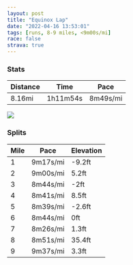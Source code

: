 ```yaml
---
layout: post
title: "Equinox Lap"
date: "2022-04-16 13:53:01"
tags: [runs, 8-9 miles, <9m00s/mi]
race: false
strava: true
---
```


### Stats

| Distance | Time | Pace |
|----------|------|------|
|8.16mi|1h11m54s|8m49s/mi|

<img src='https://maps.googleapis.com/maps/api/staticmap?maptype=roadmap&path=enc:iyvwF`vtbM@VTd@`@Hr@^P?HHXFkArAIh@Sv@K`APdASz@Gp@m@nBCj@HR?FUp@EZPLhA\ZXTf@TVXLrAXbA\h@@r@RTBpAp@dB^rBn@?LIb@Mj@oAtDGVDHNAXQTi@t@kCfAoCZARUf@M~@Gd@Hf@@`@[j@Ud@}@z@Nd@A~AWlAc@bAFbBa@lBOdAB~@ENFCDr@Jb@VF\`@b@Zl@HZVJv@RrAIfA_@FJt@RZ`@tBv@dCh@vALl@Jb@RzAjAlBh@f@`@XHtH^|DDtBT\@`@Ix@FrA?x@Px@HfAEh@NvB@vE\xA@bCP~C?z@IlACf@KvAXfCHd@?\Lj@Bb@NxCZ|@G`@PdAJBDCLU~@Mp@a@xGQvEPqHZeFR}@LShBRlC@z@Vf@?fAZd@BjBb@fBNh@P`AJTJjBAh@HZVjAXpANKtAk@xEEp@WhHA\DFVBTEBEZeHTkCHqBDWb@KH_@@a@FYJA`D^lAb@f@GQZMp@}BxCLTCFNEBX?PIXIl@@Jb@p@\`ABhAEjAJRjG|@`BH~BFb@X\HpCLRG@GAYWKa@A_@o@YKaAQKB?PF?f@\]d@QPK?yAQe@DkAUoCQeBUu@YGIEe@PaBHcBRsA@c@A]Xe@ECAId@iANg@e@OFq@?a@EMDGEG}@SmAAqBKQGiAC]DMJqAEiASQQiAg@iGk@yA[sBOaASgAGoAYcI}@qBGqE[c@FaAM}@?m@UcAGOO_CIoAD}ACoAFoCYo@?gDQcA@oAGcCKyAUkBAUEcI[k@BwBIgA@e@KkAGSEi@k@cA]UCe@UW[c@_@aBc@iC]uBQoFw@YFQAm@[u@Ls@CWFw@Qg@[UCCCESEo@Kc@a@i@AIUOc@?u@MKSIAe@@UIoCh@kAOYW?QCCiBEWTIVCvACHkAx@y@No@CwB\oBHcC]mBi@qASy@a@}@Cc@McEoAuBy@uEcDiAo@e@a@sBmAsAq@SYXk@?EF@DGDYf@cB^oBTe@N_A`@cAFm@M_@@q@\m@CUUS_@O_@S{@y@aAe@SUSK_@GECCq@GY?MLg@J_ARq@?KDWx@oBVc@BKHBv@h@RRD?PLFFL`@hA`Ah@ZXf@j@\Xl@CNS\Ru@DADh@CHKJBTdAXj@BHDRf@d@P&key=AIzaSyC1MId7bFpkLXNAaYhBSTb8jLyiSqzbDtM&size=800x800&markers=color:yellow|label:S|40.75429,-74.00305&markers=color:green|label:F|40.75431,-74.00116999999999'>

### Splits

| Mile | Pace | Elevation |
|------|------|-----------|
|1|9m17s/mi|-9.2ft|
|2|9m00s/mi|5.2ft|
|3|8m44s/mi|-2ft|
|4|8m41s/mi|8.5ft|
|5|8m39s/mi|-2.6ft|
|6|8m44s/mi|0ft|
|7|8m26s/mi|1.3ft|
|8|8m51s/mi|35.4ft|
|9|9m37s/mi|3.3ft|
